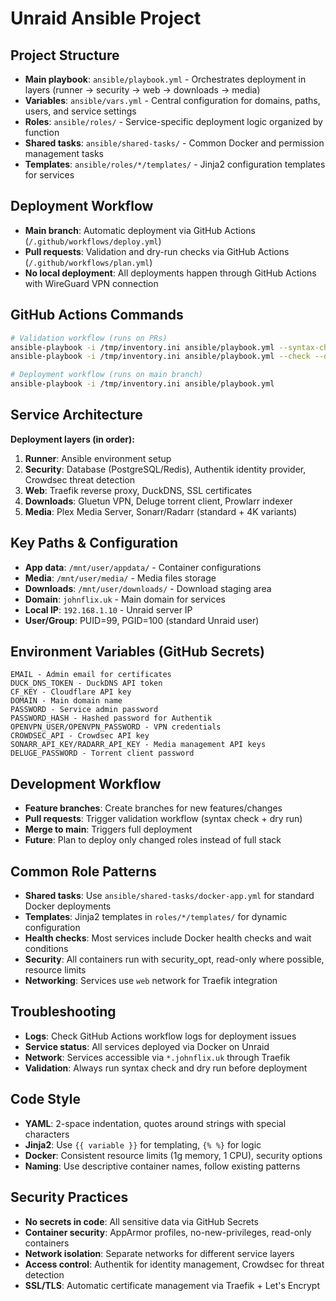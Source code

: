 # Unraid Ansible Project

## Project Structure
- **Main playbook**: `ansible/playbook.yml` - Orchestrates deployment in layers (runner → security → web → downloads → media)
- **Variables**: `ansible/vars.yml` - Central configuration for domains, paths, users, and service settings
- **Roles**: `ansible/roles/` - Service-specific deployment logic organized by function
- **Shared tasks**: `ansible/shared-tasks/` - Common Docker and permission management tasks
- **Templates**: `ansible/roles/*/templates/` - Jinja2 configuration templates for services

## Deployment Workflow
- **Main branch**: Automatic deployment via GitHub Actions (`/.github/workflows/deploy.yml`)
- **Pull requests**: Validation and dry-run checks via GitHub Actions (`/.github/workflows/plan.yml`)
- **No local deployment**: All deployments happen through GitHub Actions with WireGuard VPN connection

## GitHub Actions Commands
```bash
# Validation workflow (runs on PRs)
ansible-playbook -i /tmp/inventory.ini ansible/playbook.yml --syntax-check
ansible-playbook -i /tmp/inventory.ini ansible/playbook.yml --check --diff

# Deployment workflow (runs on main branch)
ansible-playbook -i /tmp/inventory.ini ansible/playbook.yml
```

## Service Architecture
**Deployment layers (in order):**
1. **Runner**: Ansible environment setup
2. **Security**: Database (PostgreSQL/Redis), Authentik identity provider, Crowdsec threat detection
3. **Web**: Traefik reverse proxy, DuckDNS, SSL certificates
4. **Downloads**: Gluetun VPN, Deluge torrent client, Prowlarr indexer
5. **Media**: Plex Media Server, Sonarr/Radarr (standard + 4K variants)

## Key Paths & Configuration
- **App data**: `/mnt/user/appdata/` - Container configurations
- **Media**: `/mnt/user/media/` - Media files storage
- **Downloads**: `/mnt/user/downloads/` - Download staging area
- **Domain**: `johnflix.uk` - Main domain for services
- **Local IP**: `192.168.1.10` - Unraid server IP
- **User/Group**: PUID=99, PGID=100 (standard Unraid user)

## Environment Variables (GitHub Secrets)
```
EMAIL - Admin email for certificates
DUCK_DNS_TOKEN - DuckDNS API token
CF_KEY - Cloudflare API key
DOMAIN - Main domain name
PASSWORD - Service admin password
PASSWORD_HASH - Hashed password for Authentik
OPENVPN_USER/OPENVPN_PASSWORD - VPN credentials
CROWDSEC_API - Crowdsec API key
SONARR_API_KEY/RADARR_API_KEY - Media management API keys
DELUGE_PASSWORD - Torrent client password
```

## Development Workflow
- **Feature branches**: Create branches for new features/changes
- **Pull requests**: Trigger validation workflow (syntax check + dry run)
- **Merge to main**: Triggers full deployment
- **Future**: Plan to deploy only changed roles instead of full stack

## Common Role Patterns
- **Shared tasks**: Use `ansible/shared-tasks/docker-app.yml` for standard Docker deployments
- **Templates**: Jinja2 templates in `roles/*/templates/` for dynamic configuration
- **Health checks**: Most services include Docker health checks and wait conditions
- **Security**: All containers run with security_opt, read-only where possible, resource limits
- **Networking**: Services use `web` network for Traefik integration

## Troubleshooting
- **Logs**: Check GitHub Actions workflow logs for deployment issues
- **Service status**: All services deployed via Docker on Unraid
- **Network**: Services accessible via `*.johnflix.uk` through Traefik
- **Validation**: Always run syntax check and dry run before deployment

## Code Style
- **YAML**: 2-space indentation, quotes around strings with special characters
- **Jinja2**: Use `{{ variable }}` for templating, `{% %}` for logic
- **Docker**: Consistent resource limits (1g memory, 1 CPU), security options
- **Naming**: Use descriptive container names, follow existing patterns

## Security Practices
- **No secrets in code**: All sensitive data via GitHub Secrets
- **Container security**: AppArmor profiles, no-new-privileges, read-only containers
- **Network isolation**: Separate networks for different service layers
- **Access control**: Authentik for identity management, Crowdsec for threat detection
- **SSL/TLS**: Automatic certificate management via Traefik + Let's Encrypt